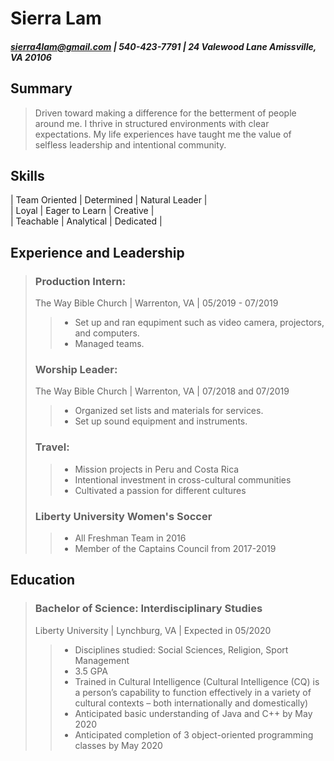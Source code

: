 # Sierra Lam  
##### sierra4lam@gmail.com | 540-423-7791 | 24 Valewood Lane Amissville, VA 20106

## Summary 
> Driven toward making a difference for the betterment of people around me. I thrive in structured environments with clear expectations. My life experiences have taught me the value of selfless leadership and intentional community. 

## Skills 
| Team Oriented  | Determined |  Natural Leader | <br/>
| Loyal  |  Eager to Learn |  Creative | <br/>
| Teachable  |  Analytical  |  Dedicated | <br/>

## Experience and Leadership 
> ### Production Intern:
> The Way Bible Church | Warrenton, VA | 05/2019 - 07/2019
> > - Set up and ran equpiment such as video camera, projectors, and computers. 
> > - Managed teams. 
> ### Worship Leader:
> The Way Bible Church | Warrenton, VA | 07/2018 and 07/2019
> > - Organized set lists and materials for services. 
> > - Set up sound equipment and instruments. 
> ### Travel: 
> > - Mission projects in Peru and Costa Rica
> > - Intentional investment in cross-cultural communities 
> > - Cultivated a passion for different cultures 
> ### Liberty University Women's Soccer
> > - All Freshman Team in 2016
> > - Member of the Captains Council from 2017-2019 <br/>

## Education
> ### Bachelor of Science: Interdisciplinary Studies 
> Liberty University | Lynchburg, VA | Expected in 05/2020
> > - Disciplines studied: Social Sciences, Religion, Sport Management
> > - 3.5 GPA  
> > - Trained in Cultural Intelligence (Cultural Intelligence (CQ) is a person’s capability to           function effectively in a variety of cultural contexts – both internationally and                   domestically)
> > -	Anticipated basic understanding of Java and C++ by May 2020
> > -	Anticipated completion of 3 object-oriented programming classes by May 2020 <br/>

